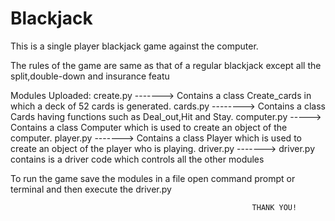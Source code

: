 # Blackjack
This is a single player blackjack game against the computer.

The rules of the game are same as that of a regular blackjack except all the split,double-down and insurance featu

Modules Uploaded:
create.py -------> Contains a class Create_cards in which a deck of 52 cards is generated.
cards.py --------> Contains a class Cards having functions such as Deal_out,Hit and Stay.
computer.py -----> Contains a class Computer which is used to create an object of the computer.
player.py -------> Contains a class Player which is used to create an object of the player who is playing.
driver.py -------> driver.py contains is a driver code which controls all the other modules


To run the game save the modules in a file open command prompt or terminal and then execute the driver.py



                                                          THANK YOU!
                                                          

